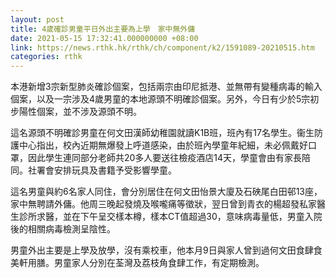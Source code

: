 ```yaml
---
layout: post
title: 4歲確診男童平日外出主要為上學　家中無外傭　
date: 2021-05-15 17:32:41.000000000 +08:00
link: https://news.rthk.hk/rthk/ch/component/k2/1591089-20210515.htm
categories: rthk
---
```


本港新增3宗新型肺炎確診個案，包括兩宗由印尼抵港、並無帶有變種病毒的輸入個案，以及一宗涉及4歲男童的本地源頭不明確診個案。另外，今日有少於5宗初步陽性個案，並不涉及源頭不明。

這名源頭不明確診男童在何文田漢師幼稚園就讀K1B班，班內有17名學生。衞生防護中心指出，校內近期無爆發上呼道感染，由於班內學童年紀細，未必佩戴好口罩，因此學生連同部分老師共20多人要送往檢疫酒店14天，學童會由有家長陪同。社署會安排玩具及書籍予受影響學童。

這名男童與約6名家人同住，會分別居住在何文田怡景大廈及石硤尾白田邨13座，家中無聘請外傭。他周三晚起發燒及喉嚨痛等徵狀，翌日曾到青衣的楊超發私家醫生診所求醫，並在下午呈交樣本樽，樣本CT值超過30，意味病毒量低，男童入院後的相關病毒檢測呈陰性。

男童外出主要是上學及放學，沒有乘校車，他本月9日與家人曾到過何文田食肆食美軒用膳。男童家人分別在荃灣及荔枝角食肆工作，有定期檢測。
